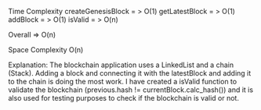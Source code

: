 Time Complexity
createGenesisBlock = > O(1)
getLatestBlock = > O(1)
addBlock = > O(1)
isValid = > O(n)

Overall => O(n)

Space Complexity
O(n)

Explanation:
The blockchain application uses a LinkedList and a chain (Stack). Adding a block and connecting it with the latestBlock and adding it to the chain is doing the most work. I have created a isValid function to validate the blockchain (previous.hash != currentBlock.calc_hash()) and it is also used for testing purposes to check if the blockchain is valid or not.




